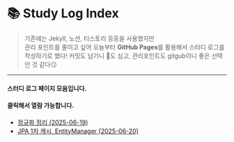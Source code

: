 # 📚 Study Log Index

> 기존에는 Jekyll, 노션, 티스토리 등등을 사용했지만  
> 관리 포인트를 줄이고 싶어 오늘부터 **GitHub Pages**를 활용해서 스터디 로그를 작성하기로 했다!
> 커밋도 남기니 🌱도 심고,
> 관리포인트도 gitgub이니 좋은 선택인 것 같다😏

---
####  스터디 로그 페이지 모음입니다.  
#### 클릭해서 열람 가능합니다.  

- [정규화 정리 (2025-06-19)](/study-log/normalization)
- [JPA 1차 캐시, EntityManager (2025-06-20)](/study-log/jpa-first-level-cache)
